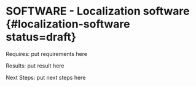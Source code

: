 # SOFTWARE - Localization software {#localization-software status=draft}

<div class='requirements' markdown="1">

Requires: put requirements here

Results: put result here

Next Steps: put next steps here
</div>
